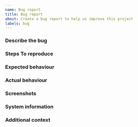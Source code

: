 ```yaml
---
name: Bug report
title: Bug report
about: Create a bug report to help us improve this project
labels: bug
---
```


### Describe the bug

<!--
A clear and concise description of what the bug is.
-->

### Steps To reproduce

<!--
A concise, repeatable, example of how to reproduce the issue.
-->

### Expected behaviour

<!--
A clear and concise description of what you expected to happen.
-->

### Actual behaviour

<!--
A clear and concise description of what actually happened. If an exception occurred, please include a stack trace if available.
-->

### Screenshots

<!--
If applicable, add screenshots to help explain your problem.
-->

### System information

<!--
 - OS: [e.g. Windows 11]
 - Application Version [e.g. Git commit SHA]
 - .NET version (e.g. output from `dotnet --info`)
-->

### Additional context

<!--
Add any other context about the problem here.
-->
